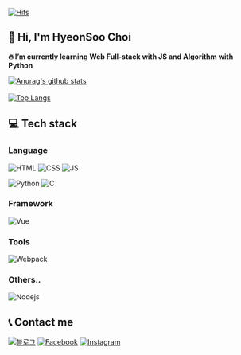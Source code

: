 [![Hits](https://hits.seeyoufarm.com/api/count/incr/badge.svg?url=https%3A%2F%2Fgithub.com%2FKeep-Going-HyeonSoo&count_bg=%237ACB3C&title_bg=%23555555&icon=cliqz.svg&icon_color=%23FFFFFF&title=hits&edge_flat=false)](https://hits.seeyoufarm.com)

## 👋 Hi, I'm HyeonSoo Choi 

**🔥 I’m currently learning Web Full-stack with JS and Algorithm with Python**

[![Anurag's github stats](https://github-readme-stats.vercel.app/api?username=Keep-Going-HyeonSoo&show_icons=true&count_private=true&bg_color=30,e96443,904e95&title_color=fff&text_color=fff)](https://github.com/anuraghazra/github-readme-stats)
<br><br>
[![Top Langs](https://github-readme-stats.vercel.app/api/top-langs/?username=Keep-Going-HyeonSoo&hide=html&layout=compact&&bg_color=30,e96443,904e95&title_color=fff&text_color=fff)](https://github.com/anuraghazra/github-readme-stats)
<br>

## 💻 Tech stack

### Language

![HTML](https://img.shields.io/badge/HTML-e34f26?style=for-the-badge&logo=html5&logoColor=white)
![CSS](https://img.shields.io/badge/CSS3-1572B6?style=for-the-badge&logo=css3&logoColor=white)
![JS](https://img.shields.io/badge/JavaScript-F7DF1E?style=for-the-badge&logo=JavaScript&logoColor=black)
<br>

![Python](https://img.shields.io/badge/python-3776AB?style=for-the-badge&logo=python&logoColor=white)
![C](https://img.shields.io/badge/C-a8b9cc?style=for-the-badge&logo=C&logoColor=white)



### Framework
![Vue](https://img.shields.io/badge/vue-4FC08D?style=for-the-badge&logo=Vue.js&logoColor=white)

### Tools
![Webpack](https://img.shields.io/badge/webpack-8DD6F9?style=for-the-badge&logo=Webpack&logoColor=blue)

### Others..
![Nodejs](https://img.shields.io/badge/nodejs-339933?style=for-the-badge&logo=Node.js&logoColor=white)



## 📞 Contact me

[![블로그](https://img.shields.io/badge/Blog-%EC%9E%A1%EC%8A%A4%ED%83%9D%EA%B0%9C%EB%B0%9C%EC%9E%90.io-ed8282)](https://keep-going-hyeonsoo.github.io/)
[![Facebook](http://img.shields.io/badge/Facebook-1877F2?style=flat&logo=Facebook&logoColor=white&link=https://www.facebook.com/people/%EC%B5%9C%ED%98%84%EC%88%98/100005715706046)](https://www.facebook.com/people/%EC%B5%9C%ED%98%84%EC%88%98/100005715706046)
[![Instagram](https://img.shields.io/badge/instagram-E4405F?style=flat&logo=instagram&logoColor=white)](https://www.instagram.com/Hyeon_980105/?fbclid=IwAR3mVHQnsu_dxeDKLn3Jd1pdPo4ilw88zNXTlpWMbXJfj176MiEzlv-9wiA)



<!--
**Keep-Going-HyeonSoo/Keep-Going-HyeonSoo** is a ✨ _special_ ✨ repository because its `README.md` (this file) appears on your GitHub profile.

Here are some ideas to get you started:

- 🔭 I’m currently working on ...
- 🌱 I’m currently learning ...
- 👯 I’m looking to collaborate on ...
- 🤔 I’m looking for help with ...
- 💬 Ask me about ...
- 📫 How to reach me: ...
- 😄 Pronouns: ...
- ⚡ Fun fact: ...
-->
